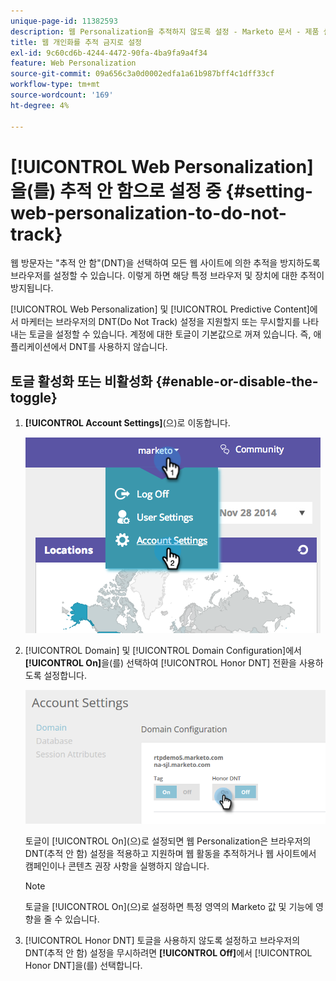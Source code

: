 ```yaml
---
unique-page-id: 11382593
description: 웹 Personalization을 추적하지 않도록 설정 - Marketo 문서 - 제품 설명서
title: 웹 개인화를 추적 금지로 설정
exl-id: 9c60cd6b-4244-4472-90fa-4ba9fa9a4f34
feature: Web Personalization
source-git-commit: 09a656c3a0d0002edfa1a61b987bff4c1dff33cf
workflow-type: tm+mt
source-wordcount: '169'
ht-degree: 4%

---
```


# [!UICONTROL Web Personalization]을(를) 추적 안 함으로 설정 중 {#setting-web-personalization-to-do-not-track}

웹 방문자는 &quot;추적 안 함&quot;(DNT)을 선택하여 모든 웹 사이트에 의한 추적을 방지하도록 브라우저를 설정할 수 있습니다. 이렇게 하면 해당 특정 브라우저 및 장치에 대한 추적이 방지됩니다.

[!UICONTROL Web Personalization] 및 [!UICONTROL Predictive Content]에서 마케터는 브라우저의 DNT(Do Not Track) 설정을 지원할지 또는 무시할지를 나타내는 토글을 설정할 수 있습니다. 계정에 대한 토글이 기본값으로 꺼져 있습니다. 즉, 애플리케이션에서 DNT를 사용하지 않습니다.

## 토글 활성화 또는 비활성화 {#enable-or-disable-the-toggle}

1. **[!UICONTROL Account Settings]**(으)로 이동합니다.

   ![](assets/image2014-12-1-23-3a3-3a12.png)

1. [!UICONTROL Domain] 및 [!UICONTROL Domain Configuration]에서 **[!UICONTROL On]**&#x200B;을(를) 선택하여 [!UICONTROL Honor DNT] 전환을 사용하도록 설정합니다.

   ![](assets/two-1.png)

   토글이 [!UICONTROL On]&#x200B;(으)로 설정되면 웹 Personalization은 브라우저의 DNT(추적 안 함) 설정을 적용하고 지원하며 웹 활동을 추적하거나 웹 사이트에서 캠페인이나 콘텐츠 권장 사항을 실행하지 않습니다.

   >[!NOTE]
   >
   >토글을 [!UICONTROL On]&#x200B;(으)로 설정하면 특정 영역의 Marketo 값 및 기능에 영향을 줄 수 있습니다.

1. [!UICONTROL Honor DNT] 토글을 사용하지 않도록 설정하고 브라우저의 DNT(추적 안 함) 설정을 무시하려면 **[!UICONTROL Off]**&#x200B;에서 [!UICONTROL Honor DNT]을(를) 선택합니다.
